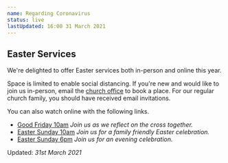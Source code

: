 ```yaml
---
name: Regarding Coronavirus
status: live
lastUpdated: 16:00 31 March 2021
---
```

## Easter Services
We're delighted to offer Easter services both in-person and online this year.

Space is limited to enable social distancing. If you're new and would like to join us in-person, email the [church office](mailto:info@christchurchmayfair.org) to book a place. For our regular church family, you should have received email invitations.

You can also watch online with the following links.

  * [Good Friday 10am](https://youtu.be/ydHnMEBcp0I) *Join us as we reflect on the cross together.*
  * [Easter Sunday 10am](https://youtu.be/oR49gaJNBPg) *Join us for a family friendly Easter celebration.*
  * [Easter Sunday 6pm](https://youtu.be/loODDrPRkuc) *Join us for an evening celebration.*

Updated: *31st March 2021*
